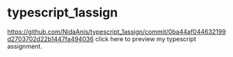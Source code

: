 # typescript_1assign
https://github.com/NidaAnis/typescript_1assign/commit/0ba44af044632199d2703702d22b1447fa494036
click here to preview my typescript assignment.
